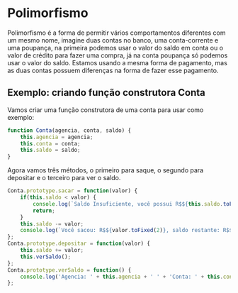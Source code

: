 # Polimorfismo

Polimorfismo é a forma de permitir vários comportamentos diferentes com um mesmo nome, imagine duas contas no banco, uma conta-corrente e uma poupança, na primeira podemos usar o valor do saldo em conta ou o valor de crédito para fazer uma compra, já na conta poupança só podemos usar o valor do saldo. Estamos usando a mesma forma de pagamento, mas as duas contas possuem diferenças na forma de fazer esse pagamento.

## Exemplo: criando função construtora Conta

Vamos criar uma função construtora de uma conta para usar como exemplo:

```js
function Conta(agencia, conta, saldo) {
    this.agencia = agencia;
    this.conta = conta;
    this.saldo = saldo;
}
```

Agora vamos três métodos, o primeiro para saque, o segundo para depositar e o terceiro para ver o saldo.

```js
Conta.prototype.sacar = function(valor) {
    if(this.saldo < valor) {
        console.log(`Saldo Insuficiente, você possui R$${this.saldo.toFixed(2)} de saldo`);
        return;
    }
    this.saldo -= valor;
    console.log(`Você sacou: R$${valor.toFixed(2)}, saldo restante: R$${this.saldo.toFixed(2)}`)
};
Conta.prototype.depositar = function(valor) {
    this.saldo += valor;
    this.verSaldo();
};
Conta.prototype.verSaldo = function() {
    console.log('Agencia: ' + this.agencia + ' ' + 'Conta: ' + this.conta + ' ' + 'Saldo: R$' + this.saldo.toFixed(2))
};
```
